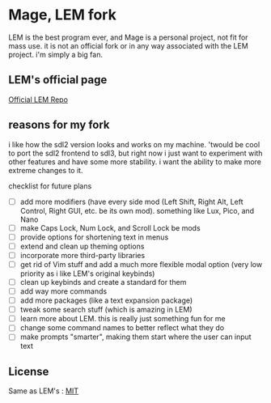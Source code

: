 # Mage, LEM fork

LEM is the best program ever, and Mage is a personal project, not fit for mass use.  it is not an official fork or in any way associated with the LEM project.  i'm simply a big fan.

## LEM's official page
[Official LEM Repo](https://github.com/lem-project/lem)

## reasons for my fork

i like how the sdl2 version looks and works on my machine.  'twould be cool to port the sdl2 frontend to sdl3, but right now i just want to experiment with other features and have some more stability.  i want the ability to make more extreme changes to it.

checklist for future plans
- [ ] add more modifiers (have every side mod (Left Shift, Right Alt, Left Control, Right GUI, etc. be its own mod).  something like Lux, Pico, and Nano
- [ ] make Caps Lock, Num Lock, and Scroll Lock be mods
- [ ] provide options for shortening text in menus
- [ ] extend and clean up theming options
- [ ] incorporate more third-party libraries
- [ ] get rid of Vim stuff and add a much more flexible modal option (very low priority as i like LEM's original keybinds)
- [ ] clean up keybinds and create a standard for them
- [ ] add way more commands
- [ ] add more packages (like a text expansion package)
- [ ] tweak some search stuff (which is amazing in LEM)
- [ ] learn more about LEM.  this is really just something fun for me
- [ ] change some command names to better reflect what they do
- [ ] make prompts "smarter", making them start where the user can input text

## License
Same as LEM's : [MIT](https://github.com/lem-project/lem/blob/master/LICENCE)
